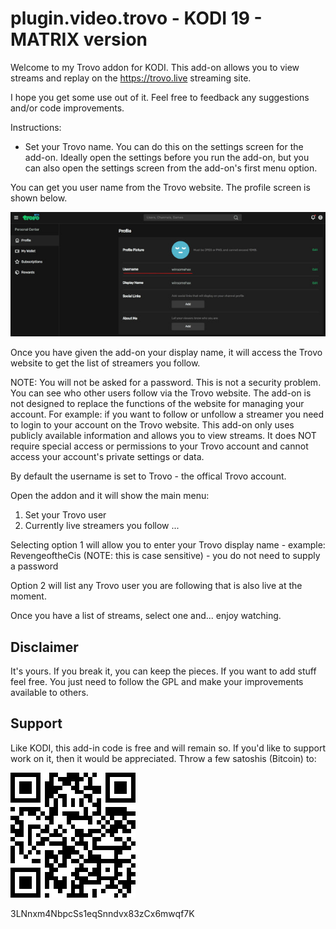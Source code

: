 # plugin.video.trovo - KODI 19 - MATRIX version

Welcome to my Trovo addon for KODI. This add-on allows you to view streams and replay on the https://trovo.live streaming site.

I hope you get some use out of it. Feel free to feedback any suggestions and/or code improvements.

Instructions:


* Set your Trovo name. You can do this on the settings screen for the add-on. Ideally open the settings before you run the add-on, but you can also open the settings screen from the add-on's first menu option.

You can get you user name from the Trovo website. The profile screen is shown below.

![username](assets/username.jpg)

Once you have given the add-on your display name, it will access the Trovo website to get the list of streamers you follow. 

NOTE: You will not be asked for a password. This is not a security problem. You can see who other users follow via the Trovo website.  The add-on is not designed to replace the functions of the website for managing your account. For example: if you want to follow or unfollow a streamer you need to login to your account on the Trovo website. This add-on only uses publicly available information and allows you to view streams. It does NOT require special access or permissions to your Trovo account and cannot access your account's private settings or data.

By default the username is set to Trovo - the offical Trovo account.

Open the addon and it will show the main menu:

1) Set your Trovo user
2) Currently live streamers you follow
...

Selecting option 1 will allow you to enter your Trovo display name - example: RevengeoftheCis (NOTE: this is case sensitive) - you do not need to supply a password

Option 2 will list any Trovo user you are following that is also live at the moment.

Once you have a list of streams, select one and... enjoy watching.

## Disclaimer

It's yours. If you break it, you can keep the pieces. If you want to add stuff feel free. You just need to follow the GPL and make your improvements available to others.

## Support
Like KODI, this add-in code is free and will remain so. If you'd like to support work on it, then it would be appreciated. Throw a few satoshis (Bitcoin) to:

![BC](assets/bcaddress.png)

3LNnxm4NbpcSs1eqSnndvx83zCx6mwqf7K
